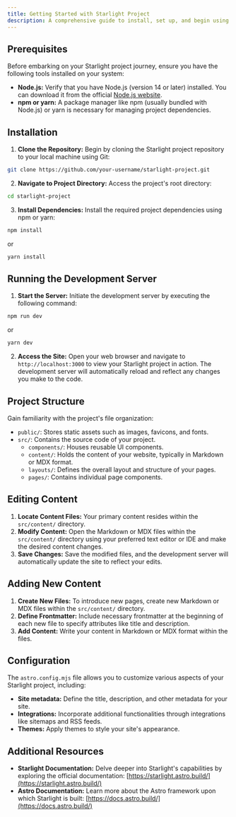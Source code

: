 ```yaml
---
title: Getting Started with Starlight Project
description: A comprehensive guide to install, set up, and begin using the Starlight project.
---
```


## Prerequisites

Before embarking on your Starlight project journey, ensure you have the following tools installed on your system:

*   **Node.js:** Verify that you have Node.js (version 14 or later) installed. You can download it from the official [Node.js website](https://nodejs.org/).
*   **npm or yarn:**  A package manager like npm (usually bundled with Node.js) or yarn is necessary for managing project dependencies. 

## Installation

1.  **Clone the Repository:** Begin by cloning the Starlight project repository to your local machine using Git:

```bash
git clone https://github.com/your-username/starlight-project.git
```

2.  **Navigate to Project Directory:** Access the project's root directory:

```bash
cd starlight-project
```

3.  **Install Dependencies:** Install the required project dependencies using npm or yarn:

```bash
npm install
```

or

```bash
yarn install
```

## Running the Development Server

1.  **Start the Server:** Initiate the development server by executing the following command:

```bash
npm run dev
```

or

```bash
yarn dev
```

2.  **Access the Site:** Open your web browser and navigate to `http://localhost:3000` to view your Starlight project in action. The development server will automatically reload and reflect any changes you make to the code.

## Project Structure

Gain familiarity with the project's file organization:

*   `public/`: Stores static assets such as images, favicons, and fonts.
*   `src/`: Contains the source code of your project.
    *   `components/`: Houses reusable UI components.
    *   `content/`: Holds the content of your website, typically in Markdown or MDX format.
    *   `layouts/`: Defines the overall layout and structure of your pages.
    *   `pages/`: Contains individual page components.

## Editing Content

1.  **Locate Content Files:** Your primary content resides within the `src/content/` directory.
2.  **Modify Content:** Open the Markdown or MDX files within the `src/content/` directory using your preferred text editor or IDE and make the desired content changes.
3.  **Save Changes:** Save the modified files, and the development server will automatically update the site to reflect your edits.

## Adding New Content

1.  **Create New Files:** To introduce new pages, create new Markdown or MDX files within the `src/content/` directory.
2.  **Define Frontmatter:** Include necessary frontmatter at the beginning of each new file to specify attributes like title and description.
3.  **Add Content:** Write your content in Markdown or MDX format within the files.

## Configuration

The `astro.config.mjs` file allows you to customize various aspects of your Starlight project, including:

*   **Site metadata:** Define the title, description, and other metadata for your site.
*   **Integrations:** Incorporate additional functionalities through integrations like sitemaps and RSS feeds.
*   **Themes:** Apply themes to style your site's appearance. 

## Additional Resources

*   **Starlight Documentation:** Delve deeper into Starlight's capabilities by exploring the official documentation: [https://starlight.astro.build/](https://starlight.astro.build/)
*   **Astro Documentation:** Learn more about the Astro framework upon which Starlight is built: [https://docs.astro.build/](https://docs.astro.build/) 
